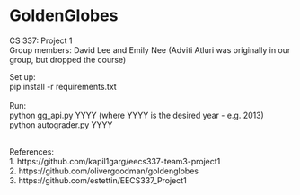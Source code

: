 # GoldenGlobes

CS 337: Project 1 </br>
Group members: David Lee and Emily Nee (Adviti Atluri was originally in our group, but dropped the course) </br>

Set up:</br> 
pip install -r requirements.txt</br> 
</br>
Run:</br>
python gg_api.py YYYY (where YYYY is the desired year - e.g. 2013) </br>
python autograder.py YYYY </br> 

</br>
References:</br>
1. https://github.com/kapil1garg/eecs337-team3-project1 </br> 
2. https://github.com/olivergoodman/goldenglobes </br> 
3. https://github.com/estettin/EECS337_Project1 </br> 
